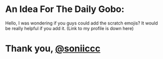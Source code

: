 # An Idea For The Daily Gobo:

Hello, I was wondering if you guys could add the scratch emojis? It would be really helpful if you add it. (Link to my profile is down here)

# Thank you, [@soniiccc](https://www.scratch.mit.edu/users/soniiccc/)
